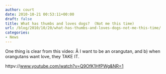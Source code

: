 ```yaml
---
author: court
date: 2010-10-21 00:53:11+00:00
draft: false
title: What has thumbs and loves dogs?  (Not me this time)
url: /blog/2010/10/20/what-has-thumbs-and-loves-dogs-not-me-this-time/
categories:
- News
---
```


One thing is clear from this video: Â I want to be an orangutan, and b) when orangutans want love, they TAKE IT.

httpv://www.youtube.com/watch?v=Q9OfK1HfPWg&NR=1
